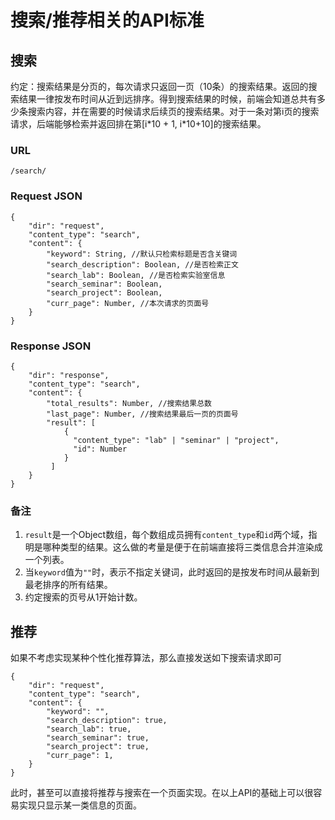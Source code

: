 # 搜索/推荐相关的API标准

## 搜索

约定：搜索结果是分页的，每次请求只返回一页（10条）的搜索结果。返回的搜索结果一律按发布时间从近到远排序。得到搜索结果的时候，前端会知道总共有多少条搜索内容，并在需要的时候请求后续页的搜索结果。对于一条对第i页的搜索请求，后端能够检索并返回排在第[i\*10 + 1, i\*10+10]的搜索结果。

### URL

```
/search/
```

### Request JSON

``` 
{
    "dir": "request",
    "content_type": "search",
    "content": {
        "keyword": String, //默认只检索标题是否含关键词
        "search_description": Boolean, //是否检索正文
        "search_lab": Boolean, //是否检索实验室信息
        "search_seminar": Boolean,
        "search_project": Boolean,
        "curr_page": Number, //本次请求的页面号
    }
}
```

### Response JSON

```
{
    "dir": "response",
    "content_type": "search",
    "content": {
        "total_results": Number, //搜索结果总数
        "last_page": Number, //搜索结果最后一页的页面号
        "result": [
            {
              "content_type": "lab" | "seminar" | "project",
              "id": Number 
            }
         ]
    }
}
```

### 备注

1. `result`是一个Object数组，每个数组成员拥有`content_type`和`id`两个域，指明是哪种类型的结果。这么做的考量是便于在前端直接将三类信息合并渲染成一个列表。
2. 当`keyword`值为`""`时，表示不指定关键词，此时返回的是按发布时间从最新到最老排序的所有结果。
3. 约定搜索的页号从1开始计数。

## 推荐

如果不考虑实现某种个性化推荐算法，那么直接发送如下搜索请求即可

```
{
    "dir": "request",
    "content_type": "search",
    "content": {
        "keyword": "",
        "search_description": true,
        "search_lab": true, 
        "search_seminar": true,
        "search_project": true,
        "curr_page": 1,
    }
}
```

此时，甚至可以直接将推荐与搜索在一个页面实现。在以上API的基础上可以很容易实现只显示某一类信息的页面。